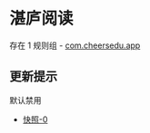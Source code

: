 # 湛庐阅读

存在 1 规则组 - [com.cheersedu.app](/src/apps/com.cheersedu.app.ts)

## 更新提示

默认禁用

- [快照-0](https://i.gkd.li/i/13315712)

